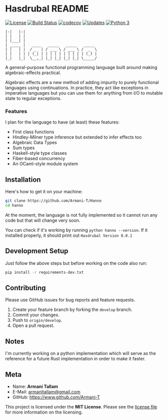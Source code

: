 # Hasdrubal README

[![License](https://img.shields.io/github/license/Naereen/StrapDown.js.svg)](https://github.com/Naereen/StrapDown.js/blob/master/LICENSE) [![Build Status](https://travis-ci.com/Armani-T/hanno.svg?branch=main)](https://travis-ci.com/Armani-T/hanno) [![codecov](https://codecov.io/gh/Armani-T/hanno/branch/main/graph/badge.svg?token=AJVzAMeQAP)](https://codecov.io/gh/Armani-T/hanno) [![Updates](https://pyup.io/repos/github/Armani-T/Hanno/shield.svg)](https://pyup.io/repos/github/Armani-T/Hanno/) [![Python 3](https://pyup.io/repos/github/Armani-T/Hanno/python-3-shield.svg)](https://pyup.io/repos/github/Armani-T/Hanno/)

```
|-|   |-|
| |   | |
| |___| |
| _____ |   ____   _____   _____   _____
| |   | |  / _  | / ___ \ / ___ \ /  _  \
| |   | | | (_| | | | | | | | | | | (_) |
|_|   |_|  \__,_| |_| |_| |_| |_| \_____/
```

A general-purpose functional programming language built around making algebraic-effects practical.

Algebraic effects are a new method of adding impurity to purely functional languages using continuations. In practice, they act like exceptions in imperative languages but you can use them for anything from I/O to mutable state to regular exceptions.

### Features

I plan for the language to have (at least) these features:

- First class functions
- Hindley-Milner type inference but extended to infer effects too
- Algebraic Data Types
- Sum types
- Haskell-style type classes
- Fiber-based concurrency
- An OCaml-style module system

## Installation

Here's how to get it on your machine:

```bash
git clone https://github.com/Armani-T/Hanno
cd hanno
```

At the moment, the language is not fully implemented so it cannot run any code but that will change very soon.

You can check if it's working by running `python hanno --version`. If it installed properly, it should print out `Hasdrubal Version 0.0.1`

## Development Setup

Just follow  the above steps but before working on the code also run:

```bash
pip install -r requirements-dev.txt
```

## Contributing

Please use GitHub issues for bug reports and feature requests.

1. Create your feature branch by forking the `develop` branch.
3. Commit your changes.
4. Push to `origin/develop`.
5. Open a pull request.

## Notes

I'm currently working on a python implementation which will serve as the reference for a future Rust implementation in order to make it faster.

## Meta

- Name: **Armani Tallam**
- E-Mail: armanitallam@gmail.com
- GitHub: <https://www.github.com/Armani-T>

This project is licensed under the **MIT License**. Please see the [license file](LICENSE) for more information on the licensing.
